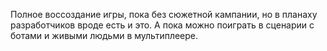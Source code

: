 Полное воссоздание игры, пока без сюжетной кампании, но в планаху разработчиков вроде есть и это. А пока можно поиграть в сценарии с ботами и живыми людьми в мультиплеере.